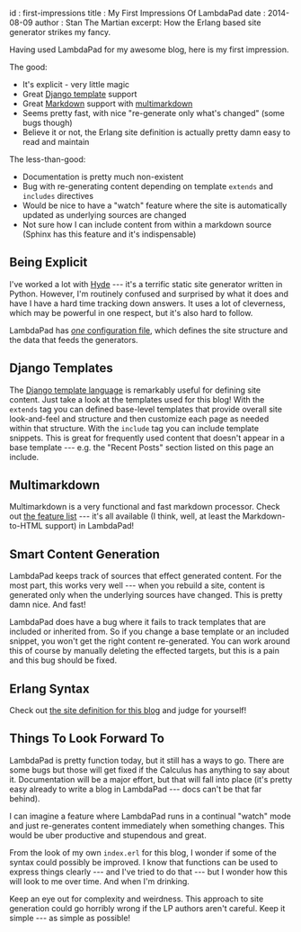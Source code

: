 id     : first-impressions
title  : My First Impressions Of LambdaPad
date   : 2014-08-09
author : Stan The Martian
excerpt: How the Erlang based site generator strikes my fancy.

Having used LambdaPad for my awesome blog, here is my first impression.

The good:

- It's explicit - very little magic
- Great [Django template](https://docs.djangoproject.com/en/dev/ref/templates/)
  support
- Great [Markdown](http://daringfireball.net/projects/markdown/) support with
  [multimarkdown](http://fletcherpenney.net/multimarkdown/)
- Seems pretty fast, with nice "re-generate only what's changed" (some bugs
  though)
- Believe it or not, the Erlang site definition is actually pretty damn easy to
  read and maintain

The less-than-good:

- Documentation is pretty much non-existent
- Bug with re-generating content depending on template ``extends`` and
  ``includes`` directives
- Would be nice to have a "watch" feature where the site is automatically
  updated as underlying sources are changed
- Not sure how I can include content from within a markdown source (Sphinx has
  this feature and it's indispensable)

## Being Explicit

I've worked a lot with [Hyde](http://hyde.github.io) --- it's a terrific static
site generator written in Python. However, I'm routinely confused and surprised
by what it does and have I have a hard time tracking down answers. It uses a
lot of cleverness, which may be powerful in one respect, but it's also hard to
follow.

LambdaPad has [*one* configuration file](../examples/index.erl.html), which
defines the site structure and the data that feeds the generators.

## Django Templates

The
[Django template language](https://docs.djangoproject.com/en/dev/ref/templates/)
is remarkably useful for defining site content. Just take a look at the
templates used for this blog! With the ``extends`` tag you can defined
base-level templates that provide overall site look-and-feel and structure and
then customize each page as needed within that structure. With the ``include``
tag you can include template snippets. This is great for frequently used
content that doesn't appear in a base template --- e.g. the "Recent Posts"
section listed on this page an include.

## Multimarkdown

Multimarkdown is a very functional and fast markdown processor. Check out
[the feature list](http://fletcherpenney.net/multimarkdown/features/) --- it's
all available (I think, well, at least the Markdown-to-HTML support) in
LambdaPad!

## Smart Content Generation

LambdaPad keeps track of sources that effect generated content. For the most
part, this works very well --- when you rebuild a site, content is generated
only when the underlying sources have changed. This is pretty damn nice. And
fast!

LambdaPad does have a bug where it fails to track templates that are included
or inherited from. So if you change a base template or an included snippet, you
won't get the right content re-generated. You can work around this of course by
manually deleting the effected targets, but this is a pain and this bug should
be fixed.

## Erlang Syntax

Check out [the site definition for this blog](../examples/index.erl.html) and
judge for yourself!

## Things To Look Forward To

LambdaPad is pretty function today, but it still has a ways to go. There are
some bugs but those will get fixed if the Calculus has anything to say about
it. Documentation will be a major effort, but that will fall into place (it's
pretty easy already to write a blog in LambdaPad --- docs can't be that far
behind).

I can imagine a feature where LambdaPad runs in a continual "watch" mode and
just re-generates content immediately when something changes. This would be
uber productive and stupendous and great.

From the look of my own ``index.erl`` for this blog, I wonder if some of the
syntax could possibly be improved. I know that functions can be used to express
things clearly --- and I've tried to do that --- but I wonder how this will
look to me over time. And when I'm drinking.

Keep an eye out for complexity and weirdness. This approach to site generation
could go horribly wrong if the LP authors aren't careful. Keep it simple --- as
simple as possible!
